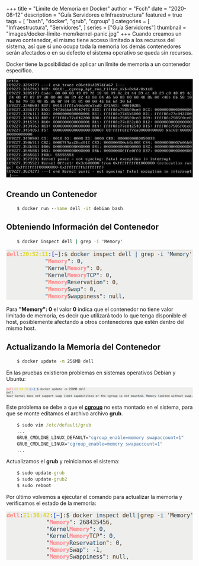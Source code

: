 +++
title = "Limite de Memoria en Docker"
author = "Fcch"
date = "2020-08-12"
description = "Guía Servidores e Infraestructura"
featured = true
tags = [
    "bash",
    "docker",
    "grub",
    "cgroup"
]
categories = [
    "Infraestructura",
    "Servidores",
]
series = ["Guía Servidores"]
thumbnail = "images/docker-limite-mem/kernel-panic.jpg"
+++
Cuando creamos un nuevo contenedor, el mismo tiene acceso ilimitado a los recursos del sistema, así que si uno ocupa toda la memoria los demás contenedores serán afectados o en su defecto el sistema operativo se queda sin recursos.

Docker tiene la posibilidad de aplicar un límite de memoria a un contenedor específico.

<!--more-->

![](/images/docker-limite-mem/kernel-panic.jpg)

## Creando un Contenedor

```cmd
    $ docker run --name dell -it debian bash
```

## Obteniendo Información del Contenedor

```cmd
    $ docker inspect dell | grep -i 'Memory'
```

![](/images/docker-limite-mem/docker-memory.png)

Para **"Memory": 0** el valor **0** indica que el contenedor no tiene valor limitado de memoria, es decir que utilizará todo lo que tenga disponible el host, posiblemente afectando a otros contenedores que estén dentro del mismo host.

## Actualizando la Memoria del Contenedor

```cmd
    $ docker update -m 256MB dell
```

En las pruebas existieron problemas en sistemas operativos Debian y Ubuntu:

![](/images/docker-limite-mem/docker-kernel-fail.png)

Este problema se debe a que el [**cgroup**](https://en.wikipedia.org/wiki/Cgroups) no esta montado en el sistema, para que se monte editamos el archivo archivo **grub**.

```cmd
    $ sudo vim /etc/default/grub
    ...
    GRUB_CMDLINE_LINUX_DEFAULT="cgroup_enable=memory swapaccount=1"
    GRUB_CMDLINE_LINUX="cgroup_enable=memory swapaccount=1"
    ...
```

Actualizamos el **grub** y reiniciamos el sistema:

```cmd
    $ sudo update-grub
    $ sudo update-grub2
    $ sudo reboot
```

Por último volvemos a ejecutar el comando para actualizar la memoria y verificamos el estado de la memoria:

![](/images/docker-limite-mem/docker-update-mem.png)
